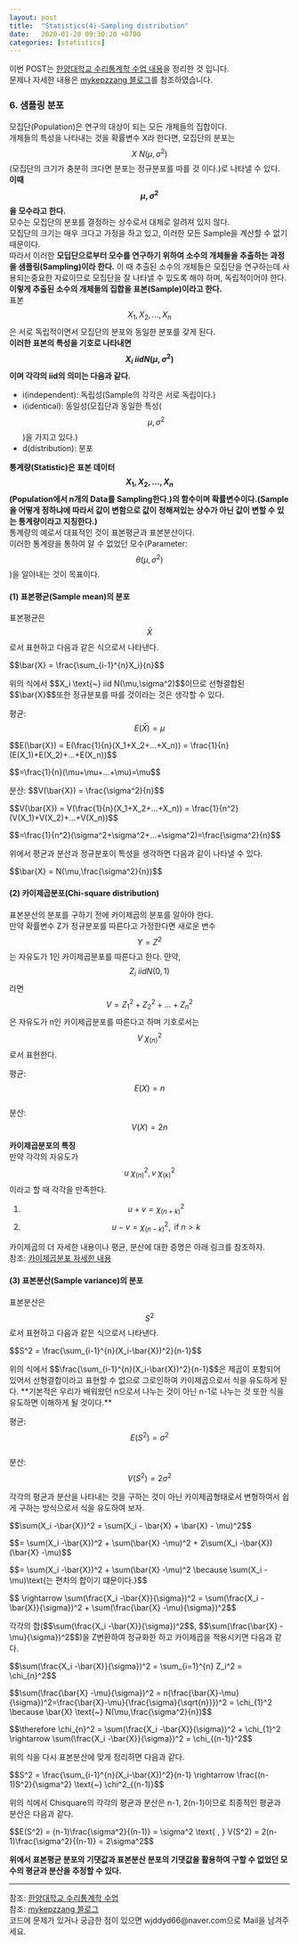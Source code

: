 ```yaml
---
layout: post
title:  "Statistics(4)-Sampling distribution"
date:   2020-01-20 09:30:20 +0700
categories: [statistics]
---
```

<script type="text/javascript" src="https://cdn.mathjax.org/mathjax/latest/MathJax.js?config=TeX-AMS_HTML"></script>
이번 POST는 <a href="http://www.kocw.net/home/cview.do?mty=p&kemId=1165032">한양대학교 수리통계학 수업 내용</a>을 정리한 것 입니다.  
문제나 자세한 내용은 <a href="https://m.blog.naver.com/mykepzzang/220838509912">mykepzzang 블로그</a>를 참조하였습니다.  

### 6. 샘플링 분포
모집단(Population)은 연구의 대상이 되는 모든 개체들의 집합이다.  
개체들의 특성을 나타내는 것을 확률변수 X라 한다면, 모집단의 분포는 <span>$$X ~ N(\mu,\sigma^2)$$</span>(모집단의 크기가 충분히 크다면 분포는 정규분포를 따를 것 이다.)로 나타낼 수 있다.  
**이때 <span>$$\mu, \sigma^2$$</span>을 모수라고 한다.**  
모수는 모집단의 분포를 결정하는 상수로서 대체로 알려져 있지 않다.  
모집단의 크기는 매우 크다고 가정을 하고 있고, 이러한 모든 Sample을 계산할 수 없기 때문이다.  
따라서 이러한 **모딥단으로부터 모수를 연구하기 위하여 소수의 개체들을 추출하는 과정을 샘플링(Sampling)이라 한다.** 이 때 추출된 소수의 개체들은 모집단을 연구하는데 사용되는중요한 자료이므로 모집단을 잘 나타낼 수 있도록 해야 하며, 독립적이어야 한다.  
**이렇게 추출된 소수의 개체들의 집합을 표본(Sample)이라고 한다.**  
표본 <span>$$X_1, X_2, ..., X_n$$</span>은 서로 독립적이면서 모집단의 분포와 동일한 분포를 갖게 된다.  
**이러한 표본의 특성을 기호로 나타내면 <span>$$X_i \text{~} iid N(\mu,\sigma^2)$$</span>이며 각각의 iid의 의미는 다음과 같다.**  

- i(independent): 독립성(Sample의 각각은 서로 독립이다.)
- i(identical): 동일성(모집단과 동일한 특성(<span>$$\mu, \sigma^2$$</span>)을 가지고 있다.)
- d(distribution): 분포

**통계량(Statistic)은 표본 데이터 <span>$$X_1, X_2, ..., X_n$$</span>(Population에서 n개의 Data를 Sampling한다.)의 함수이며 확률변수이다.(Sample을 어떻게 정하냐에 따라서 값이 변함으로 값이 정해져있는 상수가 아닌 값이 변할 수 있는 통계량이라고 지칭한다.)**  
통계량의 예로서 대표적인 것이 표본평균과 표본분산이다.  
이러한 통계량을 통하여 알 수 없었던 모수(Parameter: <span>$$\theta(\mu, \sigma^2)$$</span>)을 알아내는 것이 목표이다.  

#### (1) 표본평균(Sample mean)의 분포
표본평균은 <span>$$\bar{X}$$</span>로서 표현하고 다음과 같은 식으로서 나타낸다.  
<p>$$\bar{X} = \frac{\sum_{i-1}^{n}X_i}{n}$$</p>
위의 식에서 <span>$$X_i \text{~} iid N(\mu,\sigma^2)$$</span>이므로 선형결합된 <span>$$\bar{X}$$</span>또한 정규분포를 따를 것이라는 것은 생각할 수 있다.  

평균: <span>$$E(\bar{X}) = \mu$$</span>  
<p>$$E(\bar{X}) = E(\frac{1}{n}(X_1+X_2+...+X_n)) = \frac{1}{n}(E(X_1)+E(X_2)+...+E(X_n))$$</p>
<p>$$=\frac{1}{n}(\mu+\mu+...+\mu)=\mu$$</p>
분산: <span>$$V(\bar{X}) = \frac{\sigma^2}{n}$$</span>  
<p>$$V(\bar{X}) = V(\frac{1}{n}(X_1+X_2+...+X_n)) = \frac{1}{n^2}(V(X_1)+V(X_2)+...+V(X_n))$$</p>
<p>$$=\frac{1}{n^2}(\sigma^2+\sigma^2+...+\sigma^2)=\frac{\sigma^2}{n}$$</p>

위에서 평균과 분산과 정규분포이 특성을 생각하면 다음과 같이 나타낼 수 있다.  
<p>$$\bar{X} = N(\mu,\frac{\sigma^2}{n})$$</p>

#### (2) 카이제곱분포(Chi-square distribution)
표본분산의 분포를 구하기 전에 카이제곱의 분포를 알아야 한다.  
만약 확률변수 Z가 정규분포를 따른다고 가정한다면 새로운 변수 <span>$$Y=Z^2$$</span>는 자유도가 1인 카이제곱분포를 따른다고 한다. 먄약, <span>$$Z_i \text{~} iid N(0,1)$$</span>라면 <span>$$V = Z_1^2+Z_2^2+...+Z_n^2$$</span>은 자유도가 n인 카이제곱분포를 따른다고 하며 기호로서는 <span>$$V \text{~} \chi_{(n)}^2$$</span>로서 표현한다.  

평균: <span>$$E(X) = n$$</span>  
분산: <span>$$V(X) = 2n$$</span>  

**카이제곱분포의 특징**  
만약 각각의 자유도가 <span>$$u \text{~} \chi_{(n)}^2, v \text{~} \chi_{(k)}^2$$</span>이라고 할 때 각각을 만족한다.  
1. <span>$$u+v = \chi_{(n+k)}^2$$</span>
2. <span>$$u-v = \chi_{(n-k)}^2, \text{  if }n>k$$</span>

카이제곱의 더 자세한 내용이나 평균, 분산에 대한 증명은 아래 링크를 참조하자.  
참조: <a href="https://blog.naver.com/PostView.nhn?blogId=mykepzzang&logNo=220852102307&parentCategoryNo=&categoryNo=&viewDate=&isShowPopularPosts=false&from=postView">카이제곱분포 자세한 내용</a><br>

#### (3) 표본분산(Sample variance)의 분포
표본분산은 <span>$$S^2$$</span>로서 표현하고 다음과 같은 식으로서 나타낸다.  
<p>$$S^2 = \frac{\sum_{i-1}^{n}(X_i-\bar{X})^2}{n-1}$$</p>
위의 식에서 <span>$$\frac{\sum_{i-1}^{n}(X_i-\bar{X})^2}{n-1}$$</span>은 제곱이 포함되어 있어서 선형결합이라고 표현할 수 없으로 그로인하여 카이제곱으로서 식을 유도하게 된다. **기본적은 우리가 배워왔던 n으로서 나누는 것이 아닌 n-1로 나누는 것 또한 식을 유도하면 이해하게 될 것이다.**    

평균: <span>$$E(S^2) = \sigma^2$$</span>  
분산: <span>$$V(S^2) = 2\sigma^2$$</span>  

각각의 평균과 분산을 나타내는 것을 구하는 것이 아닌 카이제곱형태로서 변형하여서 쉽게 구하는 방식으로서 식을 유도하여 보자.  
<p>$$\sum(X_i -\bar{X})^2 = \sum(X_i - \bar{X} + \bar{X} - \mu)^2$$</p>
<p>$$= \sum(X_i -\bar{X})^2 + \sum(\bar{X} -\mu)^2 + 2\sum(X_i -\bar{X})(\bar{X} -\mu)$$</p>
<p>$$= \sum(X_i -\bar{X})^2 + \sum(\bar{X} -\mu)^2 \because \sum(X_i -\mu)\text{는 편차의 합이기 떄문이다.}$$</p>
<p>$$ \rightarrow \sum(\frac{X_i -\bar{X}}{\sigma})^2 = \sum(\frac{X_i -\bar{X}}{\sigma})^2 + \sum(\frac{\bar{X} -\mu}{\sigma})^2$$</p>
각각의 합(<span>$$\sum(\frac{X_i -\bar{X}}{\sigma})^2$$</span>, <span>$$\sum(\frac{\bar{X} -\mu}{\sigma})^2$$</span>)을 Z변환하여 정규화한 하고 카이제곱을 적용시키면 다음과 같다.  
<p>$$\sum(\frac{X_i -\bar{X}}{\sigma})^2 = \sum_{i=1}^{n} Z_i^2 = \chi_{n}^2$$</p>
<p>$$\sum(\frac{\bar{X} -\mu}{\sigma})^2 = n(\frac{\bar{X}-\mu}{\sigma})^2=\frac{\bar{X}-\mu}{\frac{\sigma}{\sqrt{n}}})^2 = \chi_{1}^2 \because \bar{X} \text{~} N(\mu,\frac{\sigma^2}{n})$$</p>
<p>$$\therefore \chi_{n}^2 = \sum(\frac{X_i -\bar{X}}{\sigma})^2 + \chi_{1}^2 \rightarrow \sum(\frac{X_i -\bar{X}}{\sigma})^2 = \chi_{(n-1)}^2$$</p>

위의 식을 다시 표본분산에 맞게 정리하면 다음과 같다.  
<p>$$S^2 = \frac{\sum_{i-1}^{n}(X_i-\bar{X})^2}{n-1} \rightarrow \frac{(n-1)S^2}{\sigma^2} \text{~} \chi^2_{(n-1)}$$</p>
위의 식에서 Chisquare의 각각의 평균과 분산은 n-1, 2(n-1)이므로 최종적인 평균과 분산은 다음과 같다.  
<p>$$E(S^2) = (n-1)\frac{\sigma^2}{(n-1)} = \sigma^2 \text{ ,  } V(S^2) = 2(n-1)\frac{\sigma^2}{(n-1)} = 2\sigma^2$$</p>

**위에서 표본평균 분포의 기댓값과 표본분산 분포의 기댓값을 활용하여 구할 수 없었던 모수의 평균과 분산을 추정할 수 있다.**  

<hr>
참조: <a href="http://www.kocw.net/home/cview.do?mty=p&kemId=1165032">한양대학교 수리통계학 수업</a><br>
참조: <a href="https://m.blog.naver.com/mykepzzang/220838509912">mykepzzang 블로그</a><br>
코드에 문제가 있거나 궁금한 점이 있으면 wjddyd66@naver.com으로  Mail을 남겨주세요.

